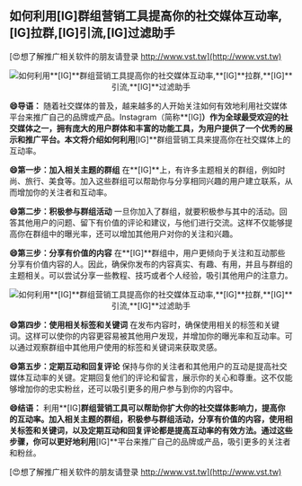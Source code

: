 ## **如何利用**[IG]**群组营销工具提高你的社交媒体互动率,**[IG]**拉群,**[IG]**引流,**[IG]**过滤助手**

[😍想了解推广相关软件的朋友请登录 http://www.vst.tw](http://www.vst.tw)

 <center><img src="https://vst.tw/MP4/tuiguang/png/6.png" alt="如何利用**[IG]**群组营销工具提高你的社交媒体互动率,**[IG]**拉群,**[IG]**引流,**[IG]**过滤助手"></center>

**😄导语：**
随着社交媒体的普及，越来越多的人开始关注如何有效地利用社交媒体平台来推广自己的品牌或产品。Instagram（简称**[IG]**）作为全球最受欢迎的社交媒体之一，拥有庞大的用户群体和丰富的功能工具，为用户提供了一个优秀的展示和推广平台。本文将介绍如何利用**[IG]**群组营销工具来提高你在社交媒体上的互动率。

**😄第一步：加入相关主题的群组**
在**[IG]**上，有许多主题相关的群组，例如时尚、旅行、美食等。加入这些群组可以帮助你与分享相同兴趣的用户建立联系，从而增加你的关注者和互动率。

**😄第二步：积极参与群组活动**
一旦你加入了群组，就要积极参与其中的活动。回答其他用户的问题、留下有价值的评论和建议，与他们进行交流。这样不仅能够提高你在群组中的曝光率，还可以增加其他用户对你的关注和兴趣。

**😄第三步：分享有价值的内容**
在**[IG]**群组中，用户更倾向于关注和互动那些分享有价值内容的人。因此，确保你发布的内容真实、有趣、有用，并且与群组的主题相关。可以尝试分享一些教程、技巧或者个人经验，吸引其他用户的注意力。

 <center><img src="https://vst.tw/MP4/tuiguang/png/1.png" alt="如何利用**[IG]**群组营销工具提高你的社交媒体互动率,**[IG]**拉群,**[IG]**引流,**[IG]**过滤助手"></center>

**😄第四步：使用相关标签和关键词**
在发布内容时，确保使用相关的标签和关键词。这样可以使你的内容更容易被其他用户发现，并增加你的曝光率和互动率。可以通过观察群组中其他用户使用的标签和关键词来获取灵感。

**😄第五步：定期互动和回复评论**
保持与你的关注者和其他用户的互动是提高社交媒体互动率的关键。定期回复他们的评论和留言，展示你的关心和尊重。这不仅能够增加你的忠实粉丝，还可以吸引更多的用户参与到你的内容中。

**😄结语：**
利用**[IG]**群组营销工具可以帮助你扩大你的社交媒体影响力，提高你的互动率。加入相关主题的群组，积极参与群组活动，分享有价值的内容，使用相关标签和关键词，以及定期互动和回复评论都是提高互动率的有效方法。通过这些步骤，你可以更好地利用**[IG]**平台来推广自己的品牌或产品，吸引更多的关注者和粉丝。

[😍想了解推广相关软件的朋友请登录 http://www.vst.tw](http://www.vst.tw)



